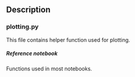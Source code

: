 ## Description

### plotting.py

This file contains helper function used for plotting. 

##### Reference notebook 

Functions used in most notebooks.